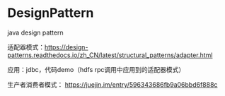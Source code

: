 # DesignPattern
java design pattern

适配器模式：https://design-patterns.readthedocs.io/zh_CN/latest/structural_patterns/adapter.html

应用：jdbc，代码demo（hdfs rpc调用中应用到的适配器模式）

生产者消费者模式： https://juejin.im/entry/596343686fb9a06bbd6f888c

